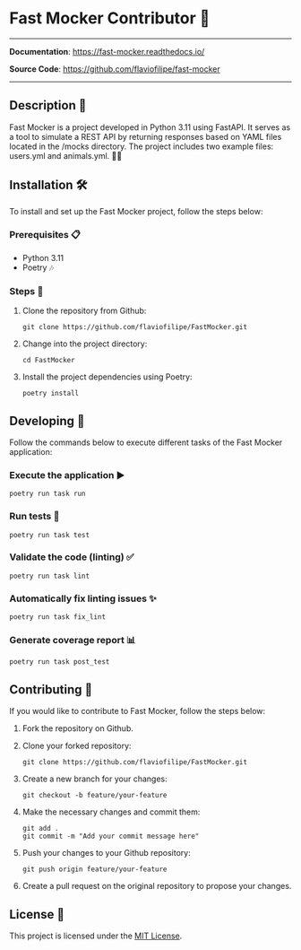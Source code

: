 # Fast Mocker Contributor 🚀

---

**Documentation**: <a href="https://fast-mocker.readthedocs.io/" target="_blank">https://fast-mocker.readthedocs.io/</a>

**Source Code**: <a href="https://github.com/flaviofilipe/fast-mocker" target="_blank">https://github.com/flaviofilipe/fast-mocker</a>

---

## Description 📝
Fast Mocker is a project developed in Python 3.11 using FastAPI. It serves as a tool to simulate a REST API by returning responses based on YAML files located in the /mocks directory. The project includes two example files: users.yml and animals.yml. 🐍✨

## Installation 🛠️
To install and set up the Fast Mocker project, follow the steps below:

### Prerequisites 📋
- Python 3.11
- Poetry 🎶

### Steps 🚀
1. Clone the repository from Github:
   ```
   git clone https://github.com/flaviofilipe/FastMocker.git
   ```

2. Change into the project directory:
   ```
   cd FastMocker
   ```

3. Install the project dependencies using Poetry:
   ```
   poetry install
   ```

## Developing 🚀
Follow the commands below to execute different tasks of the Fast Mocker application:

### Execute the application ▶️
```
poetry run task run
```

### Run tests 🧪
```
poetry run task test
```

### Validate the code (linting) ✅
```
poetry run task lint
```

### Automatically fix linting issues ✨
```
poetry run task fix_lint
```

### Generate coverage report 📊
```
poetry run task post_test
```

## Contributing 🤝
If you would like to contribute to Fast Mocker, follow the steps below:

1. Fork the repository on Github.

2. Clone your forked repository:
   ```
   git clone https://github.com/flaviofilipe/FastMocker.git
   ```

3. Create a new branch for your changes:
   ```
   git checkout -b feature/your-feature
   ```

4. Make the necessary changes and commit them:
   ```
   git add .
   git commit -m "Add your commit message here"
   ```

5. Push your changes to your Github repository:
   ```
   git push origin feature/your-feature
   ```

6. Create a pull request on the original repository to propose your changes.

## License 📜
This project is licensed under the [MIT License](LICENSE).
